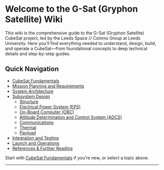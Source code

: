# Welcome to the G-Sat (Gryphon Satellite) Wiki

This wiki is the comprehensive guide to the G-Sat (Gryphon Satellite) CubeSat project, led by the Leeds Space // Comms Group at Leeds University. Here you'll find everything needed to understand, design, build, and operate a CubeSat—from foundational concepts to deep technical details and step-by-step guides.

## Quick Navigation

- [CubeSat Fundamentals](CubeSat-Fundamentals.md)
- [Mission Planning and Requirements](Mission-Planning-and-Requirements.md)
- [System Architecture](System-Architecture.md)
- [Subsystem Design](Subsystem-Design.md)
  - [Structure](Structure.md)
  - [Electrical Power System (EPS)](EPS.md)
  - [On-Board Computer (OBC)](OBC.md)
  - [Attitude Determination and Control System (ADCS)](ADCS.md)
  - [Communications](Communications.md)
  - [Thermal](Thermal.md)
  - [Payload](Payload.md)
- [Integration and Testing](Integration-and-Testing.md)
- [Launch and Operations](Launch-and-Operations.md)
- [References & Further Reading](References.md)

Start with [CubeSat Fundamentals](CubeSat-Fundamentals.md) if you're new, or select a topic above.

---